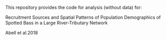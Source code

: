 This repository provides the code for analysis (without data) for:

Recruitment Sources and Spatial Patterns of Population Demographics of
Spotted Bass in a Large River-Tributary Network

Abell et al.2018
